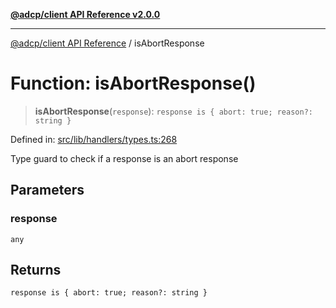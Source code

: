 [**@adcp/client API Reference v2.0.0**](../README.md)

***

[@adcp/client API Reference](../README.md) / isAbortResponse

# Function: isAbortResponse()

> **isAbortResponse**(`response`): `response is { abort: true; reason?: string }`

Defined in: [src/lib/handlers/types.ts:268](https://github.com/adcontextprotocol/adcp-client/blob/9ed0be764adbd110916d257101c95a577b3f15c8/src/lib/handlers/types.ts#L268)

Type guard to check if a response is an abort response

## Parameters

### response

`any`

## Returns

`response is { abort: true; reason?: string }`
